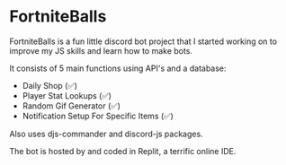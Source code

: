 # FortniteBalls

FortniteBalls is a fun little discord bot project that I started working on to improve my JS skills and learn how to make bots.

It consists of 5 main functions using API's and a database:

<ul>
  <li>Daily Shop (✅)</li>
  <li>Player Stat Lookups (✅)</li>
  <li>Random Gif Generator (✅)</li>
  <li>Notification Setup For Specific Items (✅)</li>
</ul> 

Also uses djs-commander and discord-js packages.

The bot is hosted by and coded in Replit, a terrific online IDE.
